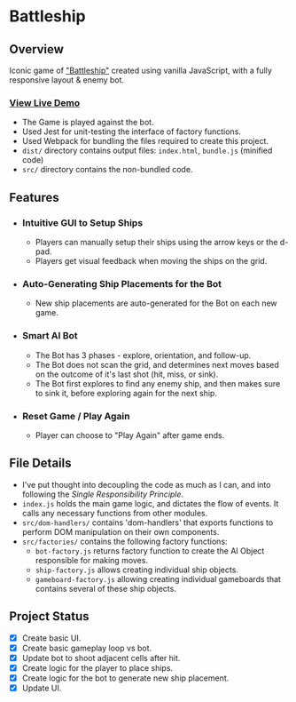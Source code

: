 # Battleship

## Overview

Iconic game of ["Battleship"](<https://en.wikipedia.org/wiki/Battleship_(game)>) created using vanilla JavaScript, with a fully responsive layout & enemy bot.

### [View Live Demo](https://yash-aryan.github.io/Battleship/)

- The Game is played against the bot.
- Used Jest for unit-testing the interface of factory functions.
- Used Webpack for bundling the files required to create this project.
- `dist/` directory contains output files: `index.html`, `bundle.js` (minified code)
- `src/` directory contains the non-bundled code.

## Features

- ### Intuitive GUI to Setup Ships

  - Players can manually setup their ships using the arrow keys or the d-pad.
  - Players get visual feedback when moving the ships on the grid.

- ### Auto-Generating Ship Placements for the Bot

  - New ship placements are auto-generated for the Bot on each new game.

- ### Smart AI Bot

  - The Bot has 3 phases - explore, orientation, and follow-up.
  - The Bot does not scan the grid, and determines next moves based on the outcome of it's last shot (hit, miss, or sink).
  - The Bot first explores to find any enemy ship, and then makes sure to sink it, before exploring again for the next ship.

- ### Reset Game / Play Again

  - Player can choose to "Play Again" after game ends.

## File Details

- I've put thought into decoupling the code as much as I can, and into following the _Single Responsibility Principle_.
- `index.js` holds the main game logic, and dictates the flow of events. It calls any necessary functions from other modules.
- `src/dom-handlers/` contains 'dom-handlers' that exports functions to perform DOM manipulation on their own components.
- `src/factories/` contains the following factory functions:
  - `bot-factory.js` returns factory function to create the AI Object responsible for making moves.
  - `ship-factory.js` allows creating individual ship objects.
  - `gameboard-factory.js` allowing creating individual gameboards that contains several of these ship objects.

## Project Status

- [x] Create basic UI.
- [x] Create basic gameplay loop vs bot.
- [x] Update bot to shoot adjacent cells after hit.
- [x] Create logic for the player to place ships.
- [x] Create logic for the bot to generate new ship placement.
- [x] Update UI.
